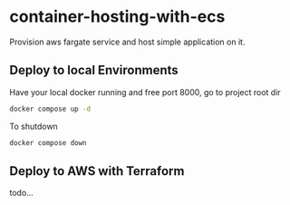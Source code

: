 # container-hosting-with-ecs
Provision aws fargate service and host simple application on it.
## Deploy to local Environments
Have your local docker running and free port 8000, go to project root dir
```bash
docker compose up -d
```
To shutdown
```bash
docker compose down
```
## Deploy to AWS with Terraform
todo...
